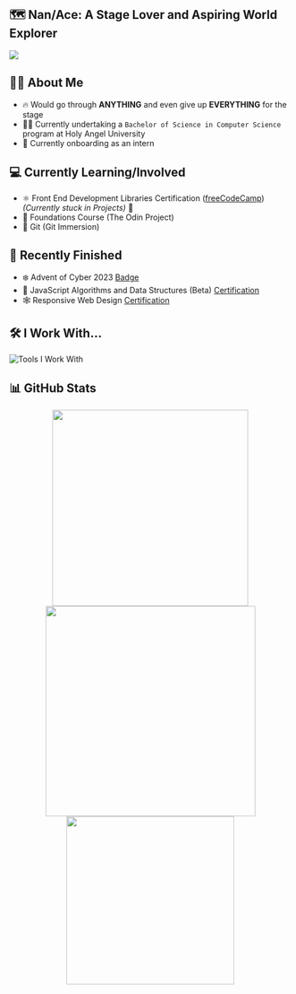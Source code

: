 ## 🗺️ Nan/Ace: A Stage Lover and Aspiring World Explorer

<img src="https://github.com/map-soriano/map-soriano/assets/68729612/648c3df5-f07e-4a3d-b303-dce5e600ce69">

<!-- ORIGINAL IMAGE
<img src="https://github.com/map-soriano/map-soriano/assets/68729612/aa73405a-3d60-4c83-a61d-9e4324ab1c0e">
-->

<!-- MARKDOWN FORMAT
![MAPS_Header_Cropped](https://github.com/map-soriano/map-soriano/assets/68729612/648c3df5-f07e-4a3d-b303-dce5e600ce69)
![MAPS_Header](https://github.com/map-soriano/map-soriano/assets/68729612/aa73405a-3d60-4c83-a61d-9e4324ab1c0e)
-->

<!-- ORIGINAL QUOTE
_`Life is what happens when you are busy making other plans.`_ <br>
_- Alan Saunders_
-->

## 👨‍💻 About Me
- 🔥 Would go through **ANYTHING** and even give up **EVERYTHING** for the stage
- 👨‍🎓 Currently undertaking a `Bachelor of Science in Computer Science` program at Holy Angel University
- 🐣 Currently onboarding as an intern

## 💻 Currently Learning/Involved
- ⚛️ Front End Development Libraries Certification ([freeCodeCamp](https://freecodecamp.org/map-soriano)) _(Currently stuck in Projects)_ 🥹
- 🌱 Foundations Course (The Odin Project)
- 🔄 Git (Git Immersion)


## 🏁 Recently Finished
- ❄️ Advent of Cyber 2023 [Badge](https://tryhackme.com/mapsoriano/badges/adventofcyber5)
- 🧮 JavaScript Algorithms and Data Structures (Beta) [Certification](https://www.freecodecamp.org/certification/map-soriano/javascript-algorithms-and-data-structures)
- 🕸️ Responsive Web Design [Certification](https://www.freecodecamp.org/certification/map-soriano/responsive-web-design)

## 🛠️ I Work With...
<img src="https://skillicons.dev/icons?i=html,css,javascript,python,java,kotlin,firebase,vscode,androidstudio,git,github" alt="Tools I Work With">

## 📊 GitHub Stats
<div align="center">
  <img width=350 src="https://github-readme-stats.vercel.app/api?username=map-soriano&theme=nightowl&show_icons=true&border_radius=20&hide_border=true&count_private=true&rank_icon=github">
  <img width=375 src="https://github-readme-streak-stats.herokuapp.com/?user=map-soriano&theme=nightowl&hide_border=true&border_radius=20"> <br>
  <img width=300 src="https://github-readme-stats.vercel.app/api/top-langs/?username=map-soriano&theme=nightowl&show_icons=true&hide_border=true&layout=compact&border_radius=20"> 
</div>

<!-- MARKDOWN FORMAT
![map-soriano's Stats](https://github-readme-stats.vercel.app/api?username=map-soriano&theme=nightowl&show_icons=true&hide_border=true&count_private=true)
![map-soriano's Streak](https://github-readme-streak-stats.herokuapp.com/?user=map-soriano&theme=nightowl&hide_border=true)
![map-soriano's Top Languages](https://github-readme-stats.vercel.app/api/top-langs/?username=map-soriano&theme=nightowl&show_icons=true&hide_border=true&layout=compact)
-->

<!--
**map-soriano/map-soriano** is a ✨ _special_ ✨ repository because its `README.md` (this file) appears on your GitHub profile.

Here are some ideas to get you started:

- 🔭 I’m currently working on ...
- 🌱 I’m currently learning ...
- 👯 I’m looking to collaborate on ...
- 🤔 I’m looking for help with ...
- 💬 Ask me about ...
- 📫 How to reach me: ...
- 😄 Pronouns: ...
- ⚡ Fun fact: ...
-->
